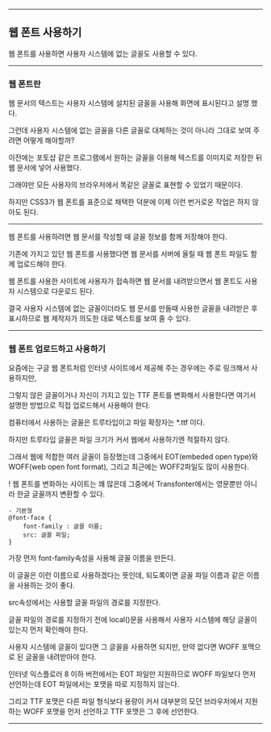 ***
## 웹 폰트 사용하기
웹 폰트를 사용하면 사용자 시스템에 없는 글꼴도 사용할 수 있다.
***

### 웹 폰트란

웹 문서의 텍스트는 사용자 시스템에 설치된 글꼴을 사용해 화면에 표시된다고 설명 했다.

그런데 사용자 시스템에 없는 글꼴을 다른 글꼴로 대체하는 것이 아니라 그대로 보여 주려면 어떻게 해야할까?

이전에는 포토샵 같은 프로그램에서 원하는 글꼴을 이용해 텍스트를 이미지로 저장한 뒤 웹 문서에 넣어 사용했다.

그래야만 모든 사용자의 브라우저에서 똑같은 글꼴로 표현할 수 있었기 때문이다.

하지만 CSS3가 웹 폰트를 표준으로 채택한 덕분에 이제 이런 번거로운 작업은 하지 않아도 된다.

***

웹 폰트를 사용하려면 웹 문서를 작성할 때 글꼴 정보를 함께 저장해야 한다.

기존에 가지고 있던 웹 폰트를 사용했다면 웹 문서를 서버에 올릴 때 웹 폰트 파일도 함께 업로드해야 한다.

웹 폰트를 사용한 사이트에 사용자가 접속하면 웹 문서를 내려받으면서 웹 폰트도 사용자 시스템으로 다운로드 된다.

결국 사용자 시스템에 없는 글꼴이더라도 웹 문서를 만들때 사용한 글꼴을 내려받은 후 표시하므로 웹 제작자가 의도한 대로 텍스트를 보여 줄 수 있다.

***

### 웹 폰트 업로드하고 사용하기

요즘에는 구글 웹 폰트처럼 인터넷 사이트에서 제공해 주는 경우에는 주로 링크해서 사용하지만, 

그렇지 않은 글꼴이거나 자신이 가지고 있는 TTF 폰트를 변화해서 사용한다면 여기서 설명한 방법으로 직접 업로드해서 사용해야 한다.

컴퓨터에서 사용하는 글꼴은 트루타입이고 파일 확장자는 *.ttf 이다.

하지만 트루타입 글꼴은 파일 크기가 커서 웹에서 사용하기엔 적절하지 않다.

그래서 웹에 적합한 여러 글꼴이 등장했는데 그중에서 EOT(embeded open type)와 WOFF(web open font format), 그리고 최근에는 WOFF2파일도 많이 사용한다.

! 웹 폰트를 변화하는 사이트는 꽤 많은데 그중에서 Transfonter에서는 영문뿐만 아니라 한글 글꼴까지 변환할 수 있다.

    - 기본형
    @font-face {
        font-family : 글꼴 이름;
        src: 글꼴 파일;
    }

가장 먼저 font-family속성을 사용해 글꼴 이름을 만든다.

이 글꼴은 이런 이름으로 사용하겠다는 뜻인데, 되도록이면 글꼴 파일 이름과 같은 이름을 사용하는 것이 좋다.

src속성에서는 사용할 글꼴 파일의 경로를 지정한다.

글꼴 파일의 경로를 지정하기 전에 local()문을 사용해서 사용자 시스템에 해당 글꼴이 있는지 먼저 확인해야 한다.

사용자 시스템에 글꼴이 있다면 그 글꼴을 사용하면 되지만, 만약 없다면 WOFF 포맥으로 된 글꼴을 내려받아야 한다.

인터넷 익스플로러 8 이하 버전에서는 EOT 파일만 지원하므로 WOFF 파일보다 먼저 선언하는데 EOT 파일에서는
포맷을 따로 지정하지 않는다.

그리고 TTF 포맷은 다른 파일 형식보다 용량이 커서 대부분의 모던 브라우저에서 지원하는 WOFF 포맷을 먼저 선언하고 TTF 포맷은 그 후에 선언한다.
***


